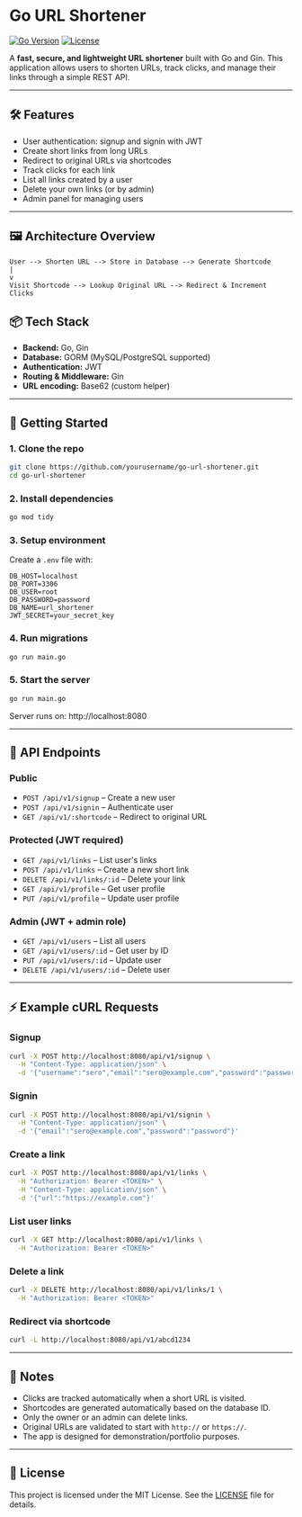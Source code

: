 # Go URL Shortener

[![Go Version](https://img.shields.io/badge/go-1.25-blue)](https://golang.org/)
[![License](https://img.shields.io/badge/license-MIT-green)](LICENSE)

A **fast, secure, and lightweight URL shortener** built with Go and Gin.
This application allows users to shorten URLs, track clicks, and manage their links through a simple REST API.

---

## 🛠 Features

- User authentication: signup and signin with JWT
- Create short links from long URLs
- Redirect to original URLs via shortcodes
- Track clicks for each link
- List all links created by a user
- Delete your own links (or by admin)
- Admin panel for managing users

---

## 🖼 Architecture Overview

```
User --> Shorten URL --> Store in Database --> Generate Shortcode
|
v
Visit Shortcode --> Lookup Original URL --> Redirect & Increment Clicks
```

## 📦 Tech Stack

- **Backend:** Go, Gin
- **Database:** GORM (MySQL/PostgreSQL supported)
- **Authentication:** JWT
- **Routing & Middleware:** Gin
- **URL encoding:** Base62 (custom helper)

---

## 🚀 Getting Started

### 1. Clone the repo
```bash
git clone https://github.com/yourusername/go-url-shortener.git
cd go-url-shortener
```

### 2. Install dependencies
```bash
go mod tidy
```

### 3. Setup environment
Create a `.env` file with:
```env
DB_HOST=localhost
DB_PORT=3306
DB_USER=root
DB_PASSWORD=password
DB_NAME=url_shortener
JWT_SECRET=your_secret_key
```

### 4. Run migrations
```bash
go run main.go
```

### 5. Start the server
```bash
go run main.go
```

Server runs on: http://localhost:8080

---

## 🔗 API Endpoints

### Public

- `POST /api/v1/signup` – Create a new user
- `POST /api/v1/signin` – Authenticate user
- `GET /api/v1/:shortcode` – Redirect to original URL

### Protected (JWT required)

- `GET /api/v1/links` – List user's links
- `POST /api/v1/links` – Create a new short link
- `DELETE /api/v1/links/:id` – Delete your link
- `GET /api/v1/profile` – Get user profile
- `PUT /api/v1/profile` – Update user profile

### Admin (JWT + admin role)

- `GET /api/v1/users` – List all users
- `GET /api/v1/users/:id` – Get user by ID
- `PUT /api/v1/users/:id` – Update user
- `DELETE /api/v1/users/:id` – Delete user

---

## ⚡ Example cURL Requests

### Signup
```bash
curl -X POST http://localhost:8080/api/v1/signup \
  -H "Content-Type: application/json" \
  -d '{"username":"sero","email":"sero@example.com","password":"password"}'
```

### Signin
```bash
curl -X POST http://localhost:8080/api/v1/signin \
  -H "Content-Type: application/json" \
  -d '{"email":"sero@example.com","password":"password"}'
```

### Create a link
```bash
curl -X POST http://localhost:8080/api/v1/links \
  -H "Authorization: Bearer <TOKEN>" \
  -H "Content-Type: application/json" \
  -d '{"url":"https://example.com"}'
```

### List user links
```bash
curl -X GET http://localhost:8080/api/v1/links \
  -H "Authorization: Bearer <TOKEN>"
```

### Delete a link
```bash
curl -X DELETE http://localhost:8080/api/v1/links/1 \
  -H "Authorization: Bearer <TOKEN>"
```

### Redirect via shortcode
```bash
curl -L http://localhost:8080/api/v1/abcd1234
```

---

## 📝 Notes

- Clicks are tracked automatically when a short URL is visited.
- Shortcodes are generated automatically based on the database ID.
- Only the owner or an admin can delete links.
- Original URLs are validated to start with `http://` or `https://`.
- The app is designed for demonstration/portfolio purposes.

---

## 📌 License

This project is licensed under the MIT License. See the [LICENSE](LICENSE) file for details.
